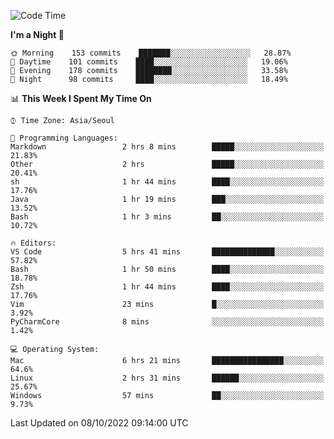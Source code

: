 <!--START_SECTION:waka-->
![Code Time](http://img.shields.io/badge/Code%20Time-1%2C482%20hrs%2010%20mins-blue)

**I'm a Night 🦉** 

```text
🌞 Morning    153 commits    ███████░░░░░░░░░░░░░░░░░░   28.87% 
🌆 Daytime    101 commits    ████░░░░░░░░░░░░░░░░░░░░░   19.06% 
🌃 Evening    178 commits    ████████░░░░░░░░░░░░░░░░░   33.58% 
🌙 Night      98 commits     ████░░░░░░░░░░░░░░░░░░░░░   18.49%

```


📊 **This Week I Spent My Time On** 

```text
⌚︎ Time Zone: Asia/Seoul

💬 Programming Languages: 
Markdown                 2 hrs 8 mins        █████░░░░░░░░░░░░░░░░░░░░   21.83% 
Other                    2 hrs               █████░░░░░░░░░░░░░░░░░░░░   20.41% 
sh                       1 hr 44 mins        ████░░░░░░░░░░░░░░░░░░░░░   17.76% 
Java                     1 hr 19 mins        ███░░░░░░░░░░░░░░░░░░░░░░   13.52% 
Bash                     1 hr 3 mins         ██░░░░░░░░░░░░░░░░░░░░░░░   10.72%

🔥 Editors: 
VS Code                  5 hrs 41 mins       ██████████████░░░░░░░░░░░   57.82% 
Bash                     1 hr 50 mins        ████░░░░░░░░░░░░░░░░░░░░░   18.78% 
Zsh                      1 hr 44 mins        ████░░░░░░░░░░░░░░░░░░░░░   17.76% 
Vim                      23 mins             █░░░░░░░░░░░░░░░░░░░░░░░░   3.92% 
PyCharmCore              8 mins              ░░░░░░░░░░░░░░░░░░░░░░░░░   1.42%

💻 Operating System: 
Mac                      6 hrs 21 mins       ████████████████░░░░░░░░░   64.6% 
Linux                    2 hrs 31 mins       ██████░░░░░░░░░░░░░░░░░░░   25.67% 
Windows                  57 mins             ██░░░░░░░░░░░░░░░░░░░░░░░   9.73%

```


 Last Updated on 08/10/2022 09:14:00 UTC
<!--END_SECTION:waka-->
